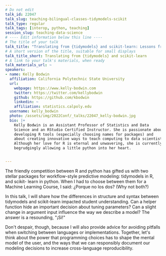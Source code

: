 ```yaml
---
# Do not edit
talk_id: 22047
talk_slug: teaching-bilingual-classes-tidymodels-scikit
talk_type: regular
talk_tags: [interop, python, teaching]
session_slug: teaching-data-science
# ---- Edit information below this line ----
# The title of your talk
talk_title: "Translating from {tidymodels} and scikit-learn: Lessons from a 'bilingual' course."
# A short version of the title, suitable for small displays
talk_title_short: Translating from {tidymodels} and scikit-learn
# A link to your talk's materials, when ready
talk_materials_url: ~
speakers:
- name: Kelly Bodwin
  affiliation: California Polytechnic State University
  url:
    webpage: https://www.kelly-bodwin.com
    twitter: https://twitter.com/kellybodwin
    github: https://github.com/kbodwin
    linkedin: ~
    affiliation: statistics.calpoly.edu
  username: kelly_bodwin
  photo: /assets/img/2022Conf/_talks/22047_kelly-bodwin.jpg
  bio: |+
    Kelly Bodwin is an Assistant Professor of Statistics and Data
    Science and an RStudio Certified Instructor. She is passionate about
    developing R tools (especially choosing names for packages) and
    about creating innovative ways to teach computing to data scientists.
    Although her love for R is eternal and unwavering, she is currently
    begrudgingly allowing a little python into her heart.


---
```


<!-- ABSTRACT ----
Please write abstract below. You may use simple markdown (links, code style, bold, italics)
-->

The friendly competition between R and python has gifted us with two stellar
packages for workflow-style predictive modeling: tidymodels in R, and scikit-
learn in python. When I had to choose between them for a Machine Learning 
Course, I said: ¿Porque no los dos? (Why not both?)

In this talk, I will share how the differences in structure and syntax 
between tidymodels and scikit-learn impacted student understanding. Can a
helper function hide an important decision about tuning parameters?  Can a
slight change in argument input influence the way we describe a model? The 
answer is a resounding, "¡Sí!" 

Don't despair, though, because I will also provide advice for avoiding 
pitfalls when switching between languages or implementations. Together, 
let's think about the power that programming choices has to shape the 
mental model of the user, and the ways that we can responsibly document
our modeling decisions to increase cross-language reproducibility.
